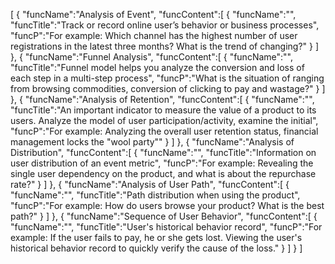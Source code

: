 [
	{
		"funcName":"Analysis of Event",
		"funcContent":[
			{
				"funcName":"",
				"funcTitle":"Track or record online user’s behavior or business processes",
				"funcP":"For example: Which channel has the highest number of user registrations in the latest three months? What is the trend of changing?"
			}
		]
	},
	{
		"funcName":"Funnel Analysis",
		"funcContent":[
			{
				"funcName":"",
				"funcTitle":"Funnel model helps you analyze the conversion and loss of each step in a multi-step process",
				"funcP":"What is the situation of ranging from browsing commodities, conversion of clicking to pay and wastage?"
			}
		]
	},
	{
		"funcName":"Analysis of Retention",
		"funcContent":[
			{
				"funcName":"",
				"funcTitle":"An important indicator to measure the value of a product to its users. Analyze the model of user participation/activity, examine the initial",
				"funcP":"For example: Analyzing the overall user retention status, financial management locks the \"wool party\""
			}
		]
	},
	{
		"funcName":"Analysis of Distribution",
		"funcContent":[
			{
				"funcName":"",
				"funcTitle":"Information on user distribution of an event metric",
				"funcP":"For example: Revealing the single user dependency on the product, and what is about the repurchase rate?"
			}
		]
	},
	{
		"funcName":"Analysis of User Path",
		"funcContent":[
			{
				"funcName":"",
				"funcTitle":"Path distribution when using the product",
				"funcP":"For example: How do users browse your product? What is the best path?"
			}
		]
	},
	{
		"funcName":"Sequence of User Behavior",
		"funcContent":[
			{
				"funcName":"",
				"funcTitle":"User's historical behavior record",
				"funcP":"For example: If the user fails to pay, he or she gets lost. Viewing the user's historical behavior record to quickly verify the cause of the loss."
			}
		]
	}
]
